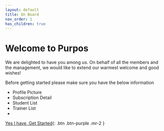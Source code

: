 ```yaml
---
layout: default
title: On Board
nav_order: 1
has_children: true
---
```


# Welcome to Purpos

We are delighted to have you among us. On behalf of all the members and the management, we would like to extend our warmest welcome and good wishes!

Before getting started please make sure you have the below information

-   Profile Picture
-   Subscription Detail
-   Student List
-   Trainer List
-

[Yes I have, Get Started](/on-board/add-centre.html){: .btn .btn-purple .mr-2 }
